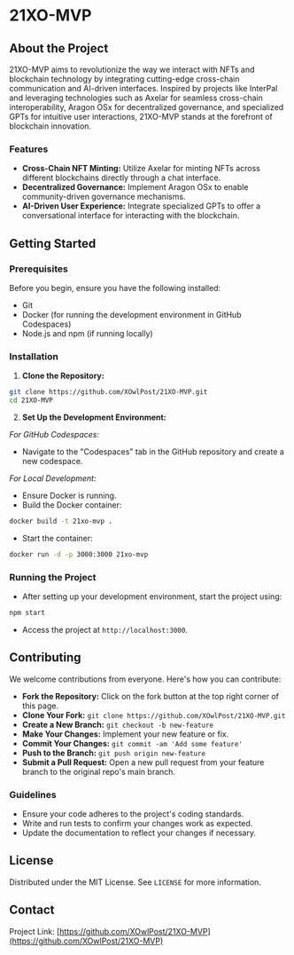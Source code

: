 # 21XO-MVP

## About the Project

21XO-MVP aims to revolutionize the way we interact with NFTs and blockchain technology by integrating cutting-edge cross-chain communication and AI-driven interfaces. Inspired by projects like InterPal and leveraging technologies such as Axelar for seamless cross-chain interoperability, Aragon OSx for decentralized governance, and specialized GPTs for intuitive user interactions, 21XO-MVP stands at the forefront of blockchain innovation.

### Features

- **Cross-Chain NFT Minting:** Utilize Axelar for minting NFTs across different blockchains directly through a chat interface.
- **Decentralized Governance:** Implement Aragon OSx to enable community-driven governance mechanisms.
- **AI-Driven User Experience:** Integrate specialized GPTs to offer a conversational interface for interacting with the blockchain.

## Getting Started

### Prerequisites

Before you begin, ensure you have the following installed:
- Git
- Docker (for running the development environment in GitHub Codespaces)
- Node.js and npm (if running locally)

### Installation

1. **Clone the Repository:**

```bash
git clone https://github.com/XOwlPost/21XO-MVP.git
cd 21XO-MVP
```

2. **Set Up the Development Environment:**

_For GitHub Codespaces:_

- Navigate to the "Codespaces" tab in the GitHub repository and create a new codespace.

_For Local Development:_

- Ensure Docker is running.
- Build the Docker container:
```bash
docker build -t 21xo-mvp .
```
- Start the container:
```bash
docker run -d -p 3000:3000 21xo-mvp
```

### Running the Project

- After setting up your development environment, start the project using:
```bash
npm start
```
- Access the project at `http://localhost:3000`.

## Contributing

We welcome contributions from everyone. Here's how you can contribute:

- **Fork the Repository:** Click on the fork button at the top right corner of this page.
- **Clone Your Fork:** `git clone https://github.com/XOwlPost/21XO-MVP.git`
- **Create a New Branch:** `git checkout -b new-feature`
- **Make Your Changes:** Implement your new feature or fix.
- **Commit Your Changes:** `git commit -am 'Add some feature'`
- **Push to the Branch:** `git push origin new-feature`
- **Submit a Pull Request:** Open a new pull request from your feature branch to the original repo's main branch.

### Guidelines

- Ensure your code adheres to the project's coding standards.
- Write and run tests to confirm your changes work as expected.
- Update the documentation to reflect your changes if necessary.

## License

Distributed under the MIT License. See `LICENSE` for more information.

## Contact

Project Link: [https://github.com/XOwlPost/21XO-MVP](https://github.com/XOwlPost/21XO-MVP)
